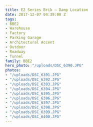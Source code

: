 ```yaml
---
title: E2 Series Brik – Damp Location
date: 2017-12-07 04:39:00 Z
tags:
- BBE2
- Warehouse
- Factory
- Parking Garage
- Architectural Accent
- Outdoor
- Roadway
- Tunnel
family: BBE2
hero_photo: "/uploads/DSC_6390.JPG"
photos:
- "/uploads/DSC_6391.JPG"
- "/uploads/DSC_6392.JPG"
- "/uploads/DSC_6393.JPG"
- "/uploads/DSC_6394.JPG"
- "/uploads/DSC_6395.JPG"
- "/uploads/DSC_6396.JPG"
- "/uploads/DSC_6397.JPG"
- "/uploads/DSC_6398.JPG"
- "/uploads/DSC_6399.JPG"
- "/uploads/DSC_6400.JPG"
---
```


